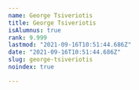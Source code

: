 ```yaml
---
name: George Tsiveriotis
title: George Tsiveriotis
isAlumnus: true
rank: 9.999
lastmod: "2021-09-16T10:51:44.686Z"
date: "2021-09-16T10:51:44.686Z"
slug: george-tsiveriotis
noindex: true

---
```

